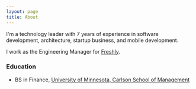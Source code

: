 ```yaml
---
layout: page
title: About
---
```


I'm a technology leader with 7 years of experience in software development, architecture, startup business, and mobile development. 

I work as the Engineering Manager for [Freshly](https://www.freshly.com).

### Education
*  BS in Finance, [University of Minnesota, Carlson School of Management](https://carlsonschool.umn.edu)  

